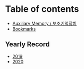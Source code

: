 # Table of contents

* [Auxiliary Memory / 보조기억장치](README.md)
* [Bookmarks](bookmarks.md)

## Yearly Record

* [2019](yearly-record/2019.md)
* [2020](yearly-record/2020.md)

